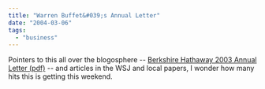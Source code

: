 ```yaml
---
title: "Warren Buffet&#039;s Annual Letter"
date: "2004-03-06"
tags: 
  - "business"
---
```


Pointers to this all over the blogosphere -- [Berkshire Hathaway 2003 Annual Letter (pdf)](http://www.berkshirehathaway.com/2003ar/2003ar.pdf) -- and articles in the WSJ and local papers, I wonder how many hits this is getting this weekend.
